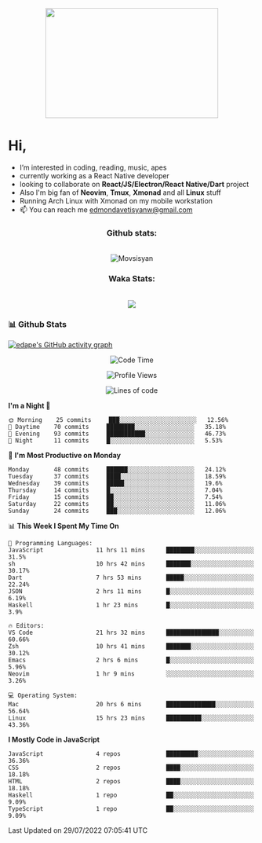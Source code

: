 <div align="center"><kbd><img src="https://c.tenor.com/76XxFDBUu48AAAAC/frustrated-mad.gif" width="352" height="224"/></kbd></div>

#  Hi,
-  I’m interested in coding, reading, music, apes
-  currently working as a React Native developer
-  looking to collaborate on **React/JS/Electron/React Native/Dart** project
-  Also I'm big fan of **Neovim**, **Tmux**, **Xmonad** and all **Linux** stuff
-  Running Arch Linux with Xmonad on my mobile workstation
- 📫 You can reach me edmondavetisyanw@gmail.com

<div align="center">
  <h3>Github stats:</h3>
  <br>
  <img align="center" src="https://github-readme-streak-stats.herokuapp.com/?user=edavetisyan&theme=dark" alt="Movsisyan" />
</div>
<div align="center">
  <h3>Waka Stats:</h3>
  <br>
  <img src="https://github-readme-stats.vercel.app/api/wakatime?username=edape&theme=dark&layout=compact"></img>
</div>

### 📊 Github Stats

[![edape's GitHub activity graph](https://activity-graph.herokuapp.com/graph?username=edavetisyan&&theme=xcode)](https://github.com/edavetisyan)

<!--START_SECTION:waka-->
<div align="center">
  
![Code Time](http://img.shields.io/badge/Code%20Time-601%20hrs%2035%20mins-blue)

![Profile Views](http://img.shields.io/badge/Profile%20Views-310-blue)

![Lines of code](https://img.shields.io/badge/From%20Hello%20World%20I%27ve%20Written-2%20Million%20lines%20of%20code-blue)
</div>

**I'm a Night 🦉** 

```text
🌞 Morning    25 commits     ███░░░░░░░░░░░░░░░░░░░░░░   12.56% 
🌆 Daytime    70 commits     ████████░░░░░░░░░░░░░░░░░   35.18% 
🌃 Evening    93 commits     ███████████░░░░░░░░░░░░░░   46.73% 
🌙 Night      11 commits     █░░░░░░░░░░░░░░░░░░░░░░░░   5.53%

```
📅 **I'm Most Productive on Monday** 

```text
Monday       48 commits     ██████░░░░░░░░░░░░░░░░░░░   24.12% 
Tuesday      37 commits     ████░░░░░░░░░░░░░░░░░░░░░   18.59% 
Wednesday    39 commits     █████░░░░░░░░░░░░░░░░░░░░   19.6% 
Thursday     14 commits     █░░░░░░░░░░░░░░░░░░░░░░░░   7.04% 
Friday       15 commits     ██░░░░░░░░░░░░░░░░░░░░░░░   7.54% 
Saturday     22 commits     ██░░░░░░░░░░░░░░░░░░░░░░░   11.06% 
Sunday       24 commits     ███░░░░░░░░░░░░░░░░░░░░░░   12.06%

```


📊 **This Week I Spent My Time On** 

```text
💬 Programming Languages: 
JavaScript               11 hrs 11 mins      ████████░░░░░░░░░░░░░░░░░   31.5% 
sh                       10 hrs 42 mins      ███████░░░░░░░░░░░░░░░░░░   30.17% 
Dart                     7 hrs 53 mins       █████░░░░░░░░░░░░░░░░░░░░   22.24% 
JSON                     2 hrs 11 mins       █░░░░░░░░░░░░░░░░░░░░░░░░   6.19% 
Haskell                  1 hr 23 mins        █░░░░░░░░░░░░░░░░░░░░░░░░   3.9%

🔥 Editors: 
VS Code                  21 hrs 32 mins      ███████████████░░░░░░░░░░   60.66% 
Zsh                      10 hrs 41 mins      ███████░░░░░░░░░░░░░░░░░░   30.12% 
Emacs                    2 hrs 6 mins        █░░░░░░░░░░░░░░░░░░░░░░░░   5.96% 
Neovim                   1 hr 9 mins         ░░░░░░░░░░░░░░░░░░░░░░░░░   3.26%

💻 Operating System: 
Mac                      20 hrs 6 mins       ██████████████░░░░░░░░░░░   56.64% 
Linux                    15 hrs 23 mins      ██████████░░░░░░░░░░░░░░░   43.36%

```

**I Mostly Code in JavaScript** 

```text
JavaScript               4 repos             █████████░░░░░░░░░░░░░░░░   36.36% 
CSS                      2 repos             ████░░░░░░░░░░░░░░░░░░░░░   18.18% 
HTML                     2 repos             ████░░░░░░░░░░░░░░░░░░░░░   18.18% 
Haskell                  1 repo              ██░░░░░░░░░░░░░░░░░░░░░░░   9.09% 
TypeScript               1 repo              ██░░░░░░░░░░░░░░░░░░░░░░░   9.09%

```



 Last Updated on 29/07/2022 07:05:41 UTC
<!--END_SECTION:waka-->
